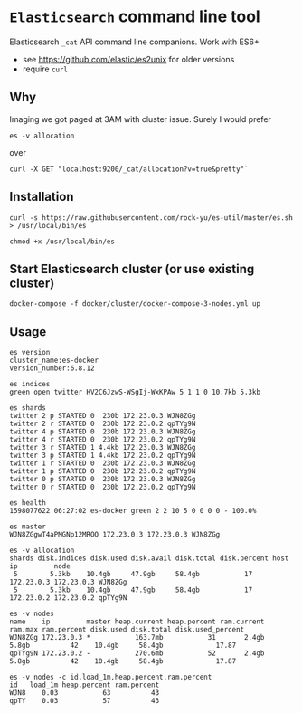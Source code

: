 # `Elasticsearch` command line tool
Elasticsearch `_cat` API command line companions. Work with ES6+ 

* see https://github.com/elastic/es2unix for older versions
* require `curl`

## Why
Imaging we got paged at 3AM with cluster issue. Surely I would prefer 
    
    es -v allocation

over  
    
    curl -X GET "localhost:9200/_cat/allocation?v=true&pretty"`



## Installation 
    curl -s https://raw.githubusercontent.com/rock-yu/es-util/master/es.sh > /usr/local/bin/es
    
    chmod +x /usr/local/bin/es

## Start Elasticsearch cluster (or use existing cluster)
    docker-compose -f docker/cluster/docker-compose-3-nodes.yml up

## Usage

    es version
    cluster_name:es-docker
    version_number:6.8.12

    es indices
    green open twitter HV2C6JzwS-WSgIj-WxKPAw 5 1 1 0 10.7kb 5.3kb
    
    es shards
    twitter 2 p STARTED 0  230b 172.23.0.3 WJN8ZGg
    twitter 2 r STARTED 0  230b 172.23.0.2 qpTYg9N
    twitter 4 p STARTED 0  230b 172.23.0.3 WJN8ZGg
    twitter 4 r STARTED 0  230b 172.23.0.2 qpTYg9N
    twitter 3 r STARTED 1 4.4kb 172.23.0.3 WJN8ZGg
    twitter 3 p STARTED 1 4.4kb 172.23.0.2 qpTYg9N
    twitter 1 r STARTED 0  230b 172.23.0.3 WJN8ZGg
    twitter 1 p STARTED 0  230b 172.23.0.2 qpTYg9N
    twitter 0 p STARTED 0  230b 172.23.0.3 WJN8ZGg
    twitter 0 r STARTED 0  230b 172.23.0.2 qpTYg9N

    es health
    1598077622 06:27:02 es-docker green 2 2 10 5 0 0 0 0 - 100.0%
    
    es master
    WJN8ZGgwT4aPMGNp12MROQ 172.23.0.3 172.23.0.3 WJN8ZGg
    
    es -v allocation
    shards disk.indices disk.used disk.avail disk.total disk.percent host       ip         node
     5        5.3kb    10.4gb     47.9gb     58.4gb           17 172.23.0.3 172.23.0.3 WJN8ZGg
     5        5.3kb    10.4gb     47.9gb     58.4gb           17 172.23.0.2 172.23.0.2 qpTYg9N

    es -v nodes
    name    ip         master heap.current heap.percent ram.current ram.max ram.percent disk.used disk.total disk.used_percent
    WJN8ZGg 172.23.0.3 *           163.7mb           31       2.4gb   5.8gb          42    10.4gb     58.4gb             17.87
    qpTYg9N 172.23.0.2 -           270.6mb           52       2.4gb   5.8gb          42    10.4gb     58.4gb             17.87

    es -v nodes -c id,load_1m,heap.percent,ram.percent
    id   load_1m heap.percent ram.percent
    WJN8    0.03           63          43
    qpTY    0.03           57          43  

    
